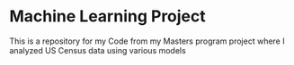 # Machine Learning Project

This is a repository for my Code from my Masters program project where I analyzed US Census data using various models
